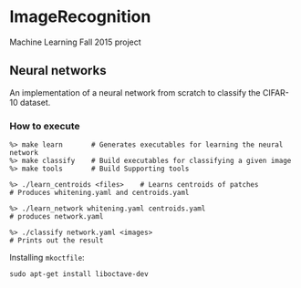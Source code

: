 # ImageRecognition
Machine Learning Fall 2015 project

## Neural networks
An implementation of a neural network from scratch to classify the CIFAR-10 dataset.

### How to execute
```
%> make learn       # Generates executables for learning the neural network
%> make classify    # Build executables for classifying a given image
%> make tools       # Build Supporting tools

%> ./learn_centroids <files>    # Learns centroids of patches
# Produces whitening.yaml and centroids.yaml

%> ./learn_network whitening.yaml centroids.yaml
# produces network.yaml

%> ./classify network.yaml <images>
# Prints out the result
```

Installing `mkoctfile`:
```
sudo apt-get install liboctave-dev
```
